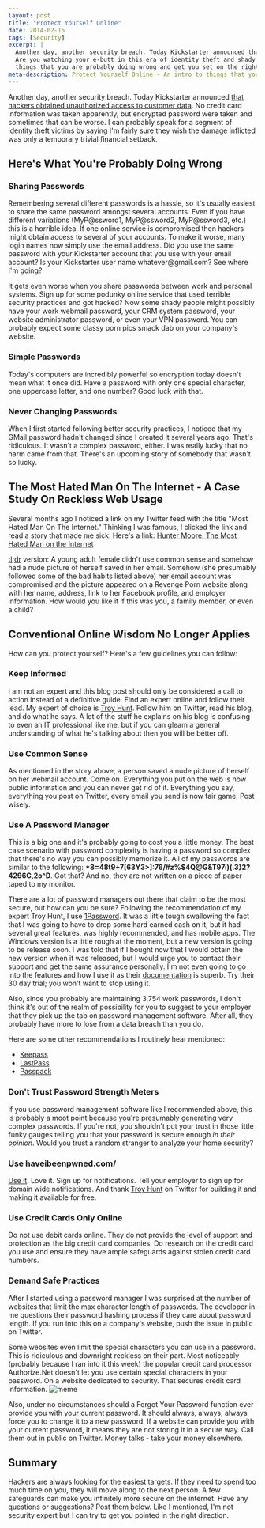 ```yaml
---
layout: post
title: "Protect Yourself Online"
date: 2014-02-15
tags: [Security]
excerpt: |
  Another day, another security breach. Today Kickstarter announced that hackers obtained unauthorized access to customer data.
  Are you watching your e-butt in this era of identity theft and shady internet practices? This will give you an intro to
  things that you are probably doing wrong and get you set on the right path to being safer on the web.
meta-description: Protect Yourself Online - An intro to things that you are probably doing wrong and info to get you set on the right path to being safer on the web.
---
```

<p>
Another day, another security breach. Today Kickstarter announced <a href="https://www.kickstarter.com/blog/important-kickstarter-security-notice" target="_blank">
that hackers obtained unauthorized access to customer data</a>. No credit card information was taken apparently, but encrypted password
were taken and sometimes that can be worse. I can probably speak for a segment of identity theft victims by saying I'm fairly sure
they wish the damage inflicted was only a temporary trivial financial setback.
</p>
<h2>Here's What You're Probably Doing Wrong</h2>
<h3>Sharing Passwords</h3>
<p>
Remembering several different passwords is a hassle, so it's usually easiest to share the same password amongst several accounts.
Even if you have different variations (MyP@ssword1, MyP@ssword2, MyP@ssword3, etc.) this is a horrible idea. If one online service
is compromised then hackers might obtain access to several of your accounts. To make it worse, many login names now simply use the
email address. Did you use the same password with your Kickstarter account that you use with your email account? Is your Kickstarter
user name whatever@gmail.com? See where I'm going?
</p>
<p>
It gets even worse when you share passwords between work and personal systems. Sign up for some podunky online service that used
terrible security practices and got hacked? Now some shady people might possibly have your work webmail password, your CRM system
password, your website administrator password, or even your VPN password. You can probably expect some classy porn pics smack dab
on your company's website.
</p>
<h3>Simple Passwords</h3>
<p>
Today's computers are incredibly powerful so encryption today doesn't mean what it once did. Have a password with only one
special character, one uppercase letter, and one number? Good luck with that.
</p>
<h3>Never Changing Passwords</h3>
<p>
When I first started following better security practices, I noticed that my GMail password hadn't changed since I created it several
years ago. That's ridiculous. It wasn't a complex password, either. I was really lucky that no harm came from that. There's an upcoming
story of somebody that wasn't so lucky.
</p>
<h2>The Most Hated Man On The Internet - A Case Study On Reckless Web Usage</h2>
<p>
Several months ago I noticed a link on my Twitter feed with the title "Most Hated Man On The Internet." Thinking I was famous,
I clicked the link and read a story that made me sick. Here's a link: <a href="http://www.rollingstone.com/culture/news/the-most-hated-man-on-the-internet-20121113" target="_blank">
Hunter Moore: The Most Hated Man on the Internet</a>
</p>
<p>
<a href="http://en.wikipedia.org/wiki/Wikipedia:Too_long;_didn't_read" target="_blank">tl;dr</a> version: A young adult female didn't
use common sense and somehow had a nude picture of herself saved in her email. Somehow (she presumably followed some of the bad
habits listed above) her email account was compromised and the picture appeared on a Revenge Porn website along with her name,
address, link to her Facebook profile, and employer information. How would you like it if this was you, a family member, or even
a child?
</p>
<h2>Conventional Online Wisdom No Longer Applies</h2>
<p>
How can you protect yourself? Here's a few guidelines you can follow:
</p>
<h3>Keep Informed</h3>
<p>
I am not an expert and this blog post should only be considered a call to action instead of a definitive guide. Find an expert
online and follow their lead. My expert of choice is <a href="https://twitter.com/troyhunt" target="_blank">Troy Hunt</a>. Follow
him on Twitter, read his blog, and do what he says. A lot of the stuff he explains on his blog is confusing to even an IT
professional like me, but if you can gleam a general understanding of what he's talking about then you will be better off.
</p>
<h3>Use Common Sense</h3>
<p>
As mentioned in the story above, a person saved a nude picture of herself on her webmail account. Come on. Everything you put
on the web is now public information and you can never get rid of it. Everything you say, everything you post on Twitter, every
email you send is now fair game. Post wisely.
</p>
<h3>Use A Password Manager</h3>
<p>
This is a big one and it's probably going to cost you a little money. The best case scenario with password complexity is having
a password so complex that there's no way you can possibly memorize it. All of my passwords are similar to the following:
<strong>*8=48t9+7[63Y3>]:76/#z%$4Q@G&T97i)(.3}2?4296C,2o^D</strong>. Got that? And no, they are not written on a piece
of paper taped to my monitor.
</p>
<p>
There are a lot of password managers out there that claim to be the most secure, but how can you be sure? Following the
recommendation of my expert Troy Hunt, I use <a href="https://agilebits.com/onepassword" target="_blank">1Password</a>.
It was a little tough swallowing the fact that I was going to have to drop some hard earned cash on it, but it had several
great features, was highly recommended, and has mobile apps. The Windows version is a little rough at the moment, but a new
version is going to be release soon. I was told that if I bought now that I would obtain the new version when it was released,
but I would urge you to contact their support and get the same assurance personally. I'm not even going to go into the features
and how I use it as their <a href="http://help.agilebits.com/1Password_Windows/index.html" target="_blank">documentation</a>
is superb. Try their 30 day trial; you won't want to stop using it.
</p>
<p>
Also, since you probably are maintaining 3,754 work passwords, I don't think it's out of the realm of possibility for you to
suggest to your employer that they pick up the tab on password management software. After all, they probably have more to lose from
a data breach than you do.
</p>
<p>
Here are some other recommendations I routinely hear mentioned:
<ul>
<li><a href="http://keepass.info/" target="_blank">Keepass</a></li>
<li><a href="https://lastpass.com/" target="_blank">LastPass</a></li>
<li><a href="https://www.passpack.com/" target="_blank">Passpack</a></li>
</ul>
</p>
<h3>Don't Trust Password Strength Meters</h3>
<p>
If you use password management software like I recommended above, this is probably a moot point because you're presumably
generating very complex passwords. If you're not, you shouldn't put your trust in those little funky gauges telling you that
your password is secure enough <i>in their opinion</i>. Would you trust a random stranger to analyze your home security?
</p>
<h3>Use haveibeenpwned.com/</h3>
<p>
<a href="https://haveibeenpwned.com/" target="_blank">Use it</a>. Love it. Sign up for notifications. Tell your employer to
sign up for domain wide notifications. And thank <a href="https://twitter.com/troyhunt" target="_blank">Troy Hunt</a> on
Twitter for building it and making it available for free.
</p>
<h3>Use Credit Cards Only Online</h3>
<p>
Do not use debit cards online. They do not provide the level of support and protection as the big credit card companies.
Do research on the credit card you use and ensure they have ample safeguards against stolen credit card numbers.
</p>
<h3>Demand Safe Practices</h3>
<p>
After I started using a password manager I was surprised at the number of websites that limit the max character length of passwords.
The developer in me questions their password hashing process if they care about password length. If you run into this on
a company's website, push the issue in public on Twitter.
</p>
<p>
Some websites even limit the special characters you can use in a password. This is ridiculous and downright reckless on their part.
Most noticeably (probably because I ran into it this week) the popular credit card processor Authorize.Net doesn't let you use
certain special characters in your password. On a website dedicated to security. That secures credit card information.
<img src="http://memecrunch.com/meme/B89E/come-on-man-y-would-u-do-that/image.png" title="meme" alt="meme" />
</p>
<p>
Also, under no circumstances should a Forgot Your Password function ever provide you with your current password. It should
always, always, always force you to change it to a new password. If a website can provide you with your current password, it means
they are not storing it in a secure way. Call them out in public on Twitter. Money talks - take your money elsewhere.
</p>
<h2>Summary</h2>
<p>
Hackers are always looking for the easiest targets. If they need to spend too much time on you, they will move along to the next
person. A few safeguards can make you infinitely more secure on the internet. Have any questions or suggestions? Post them below.
Like I mentioned, I'm not security expert but I can try to get you pointed in the right direction.
</p>